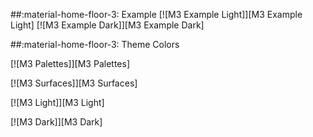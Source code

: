 ##:material-home-floor-3: Example
[![M3 Example Light]][M3 Example Light]
[![M3 Example Dark]][M3 Example Dark]

##:material-home-floor-3: Theme Colors

[![M3 Palettes]][M3 Palettes]

[![M3 Surfaces]][M3 Surfaces]

[![M3 Light]][M3 Light]

[![M3 Dark]][M3 Dark]